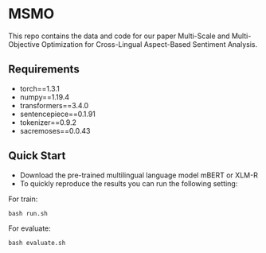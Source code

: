 # MSMO

This repo contains the data and code for our paper Multi-Scale and Multi-Objective Optimization for Cross-Lingual Aspect-Based Sentiment Analysis.

## Requirements

- torch==1.3.1
- numpy==1.19.4
- transformers==3.4.0 
- sentencepiece==0.1.91
- tokenizer==0.9.2
- sacremoses==0.0.43

## Quick Start 

- Download the pre-trained multilingual language model mBERT or XLM-R
- To quickly reproduce the results you can run the following setting:

For train:
```
bash run.sh 
```
For evaluate:
```
bash evaluate.sh 
```

